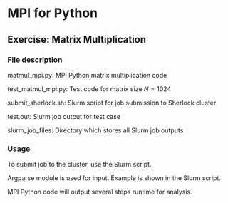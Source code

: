 # MPI for Python

## Exercise: Matrix Multiplication

### File description

matmul_mpi.py: MPI Python matrix multiplication code

test_matmul_mpi.py: Test code for matrix size $N = 1024$

submit_sherlock.sh: Slurm script for job submission to Sherlock cluster

test.out: Slurm job output for test case

slurm_job_files: Directory which stores all Slurm job outputs

### Usage

To submit job to the cluster, use the Slurm script.

Argparse module is used for input. Example is shown in the Slurm script.

MPI Python code will output several steps runtime for analysis.
